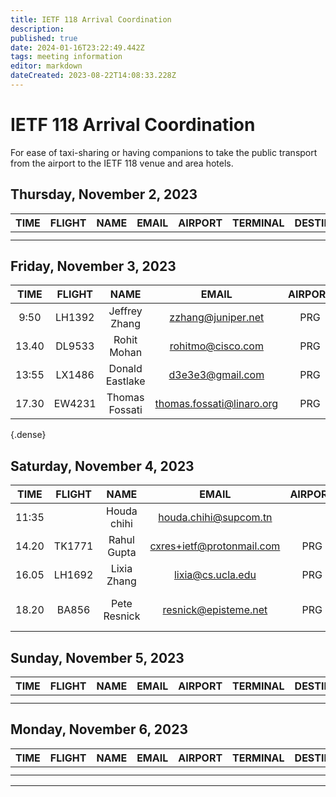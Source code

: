```yaml
---
title: IETF 118 Arrival Coordination
description: 
published: true
date: 2024-01-16T23:22:49.442Z
tags: meeting information
editor: markdown
dateCreated: 2023-08-22T14:08:33.228Z
---
```


# IETF 118 Arrival Coordination
For ease of taxi-sharing or having companions to take the public transport from the airport to the IETF 118 venue and area hotels.

## Thursday, November 2, 2023
|  TIME  | FLIGHT |      NAME     |  EMAIL  | AIRPORT | TERMINAL | DESTINATION | NOTES |
|:------:|:------:|:-------------:|:-------:|:-------:|:--------:|:-----------:|:-----:|
|  |   |    |    |     |          |     | |
|  |   |    |    |     |          |     | |

## Friday, November 3, 2023
|  TIME  | FLIGHT |      NAME     |  EMAIL  | AIRPORT | TERMINAL | DESTINATION | NOTES |
|:------:|:------:|:-------------:|:-------:|:-------:|:--------:|:-----------:|:-----:|
| 9:50 |  LH1392 | Jeffrey Zhang  | zzhang@juniper.net|     PRG   |  2   | IETF meeting venue         | |
|  13.40 | DL9533 | Rohit Mohan    | rohitmo@cisco.com         | PRG | 2 | IETF meeting venue | - |
| 13:55 | LX1486 | Donald Eastlake | d3e3e3@gmail.com | PRG | 2 | IETF meetng venue  | |
|  17.30 | EW4231 | Thomas Fossati | thomas.fossati@linaro.org | PRG | 2 | IETF meeting venue | - |
{.dense}

## Saturday, November 4, 2023

|  TIME  | FLIGHT |      NAME     |  EMAIL  | AIRPORT | TERMINAL | DESTINATION | NOTES |
|:------:|:------:|:-------------:|:-------:|:-------:|:--------:|:-----------:|:-----:|
| 11:35  |    |  Houda chihi   |   houda.chihi@supcom.tn       |     | |                |     |
|  14.20 | TK1771 | Rahul Gupta | cxres+ietf@protonmail.com | PRG | 2 | IETF meeting venue | - |
|  16.05 | LH1692 | Lixia Zhang | lixia@cs.ucla.edu | PRG | 2 | IETF meeting venue | - |
|  18.20 | BA856 | Pete Resnick | resnick@episteme.net | PRG | 1 | B&B Hotel (across street from Hilton) | - |


## Sunday, November 5, 2023
|  TIME  | FLIGHT |      NAME     |  EMAIL  | AIRPORT | TERMINAL | DESTINATION | NOTES |
|:------:|:------:|:-------------:|:-------:|:-------:|:--------:|:-----------:|:-----:|
|  |   |    |    |     |          |     | |
|  |   |    |    |     |          |     | |

## Monday, November 6, 2023
|  TIME  | FLIGHT |      NAME     |  EMAIL  | AIRPORT | TERMINAL | DESTINATION | NOTES |
|:------:|:------:|:-------------:|:-------:|:-------:|:--------:|:-----------:|:-----:|
|  |   |    |    |     |          |     | |
|  |   |    |    |     |          |     | |

---


